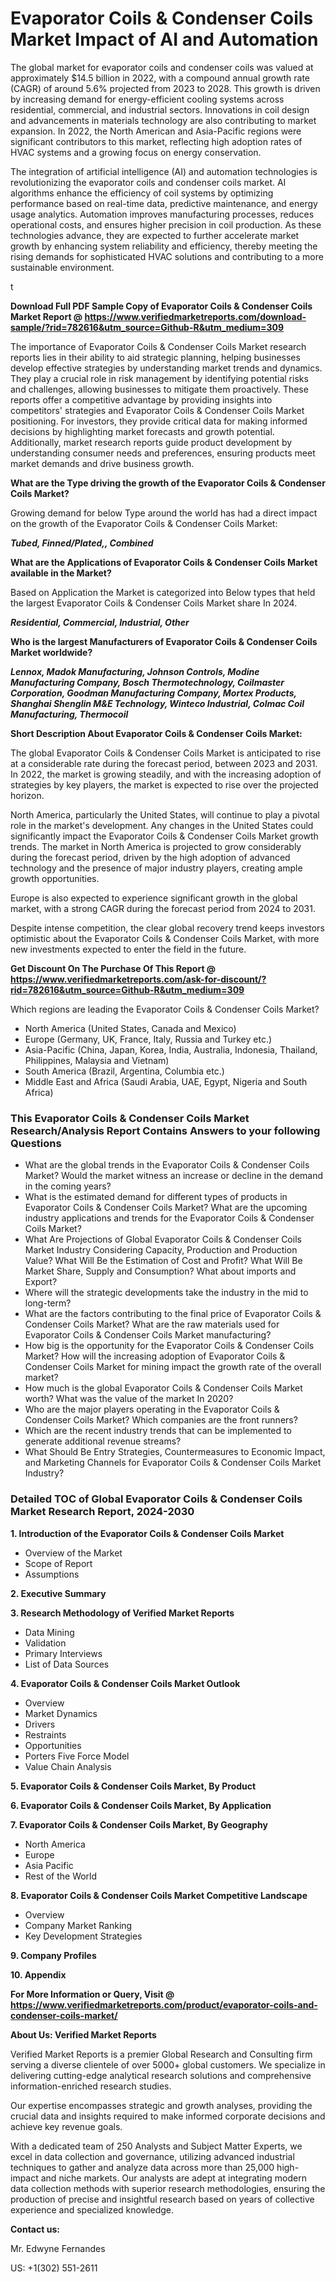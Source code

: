 <meta name="title" content="Global Evaporator Coils & Condenser Coils Market Impact of AI and Automation"><meta name="description" content="The global market for evaporator coils and condenser coils was valued at approximately $14.5 billion in 2022, with a compound annual growth rate (CAGR) of around 5.6% "><meta name="title" content="Evaporator Coils & Condenser Coils Market Size, Share, Scope, Trends, Growth, Opportunities, Analysis, Forecast"><h1>Evaporator Coils & Condenser Coils Market Impact of AI and Automation</h1><p>The global market for evaporator coils and condenser coils was valued at approximately $14.5 billion in 2022, with a compound annual growth rate (CAGR) of around 5.6% projected from 2023 to 2028. This growth is driven by increasing demand for energy-efficient cooling systems across residential, commercial, and industrial sectors. Innovations in coil design and advancements in materials technology are also contributing to market expansion. In 2022, the North American and Asia-Pacific regions were significant contributors to this market, reflecting high adoption rates of HVAC systems and a growing focus on energy conservation.</p><p>The integration of artificial intelligence (AI) and automation technologies is revolutionizing the evaporator coils and condenser coils market. AI algorithms enhance the efficiency of coil systems by optimizing performance based on real-time data, predictive maintenance, and energy usage analytics. Automation improves manufacturing processes, reduces operational costs, and ensures higher precision in coil production. As these technologies advance, they are expected to further accelerate market growth by enhancing system reliability and efficiency, thereby meeting the rising demands for sophisticated HVAC solutions and contributing to a more sustainable environment.</p>t</p><p id="" class=""><strong>Download Full PDF Sample Copy of Evaporator Coils & Condenser Coils Market Report @ <a href="https://www.verifiedmarketreports.com/download-sample/?rid=782616&utm_source=Github-R&utm_medium=309" target="_blank">https://www.verifiedmarketreports.com/download-sample/?rid=782616&utm_source=Github-R&utm_medium=309</a></strong></p><p>The importance of&nbsp;Evaporator Coils & Condenser Coils Market research reports lies in their ability to aid strategic planning, helping businesses develop effective strategies by understanding market trends and dynamics. They play a crucial role in risk management by identifying potential risks and challenges, allowing businesses to mitigate them proactively. These reports offer a competitive advantage by providing insights into competitors' strategies and Evaporator Coils & Condenser Coils Market positioning. For investors, they provide critical data for making informed decisions by highlighting market forecasts and growth potential. Additionally, market research reports guide product development by understanding consumer needs and preferences, ensuring products meet market demands and drive business growth.</p><p><strong>What are the&nbsp;Type driving the growth of the Evaporator Coils & Condenser Coils Market?</strong></p><p id="" class="">Growing demand for below Type around the world has had a direct impact on the growth of the Evaporator Coils & Condenser Coils Market:</p><em><strong> Tubed, Finned/Plated,, Combined</strong></em></p><strong>What are the&nbsp;Applications&nbsp;of Evaporator Coils & Condenser Coils Market available in the Market?</strong></p><p id="" class="">Based on Application the Market is categorized into Below types that held the largest Evaporator Coils & Condenser Coils Market share In 2024.</p><em><strong> Residential, Commercial, Industrial, Other</strong></em></p><strong>Who is the largest Manufacturers of Evaporator Coils & Condenser Coils Market worldwide?</strong></p><p><em><strong> Lennox, Madok Manufacturing, Johnson Controls, Modine Manufacturing Company, Bosch Thermotechnology, Coilmaster Corporation, Goodman Manufacturing Company, Mortex Products, Shanghai Shenglin M&E Technology, Winteco Industrial, Colmac Coil Manufacturing, Thermocoil</strong></em></p><p id="" class=""><strong>Short Description About Evaporator Coils & Condenser Coils Market:</strong></p><p>The global Evaporator Coils & Condenser Coils Market is anticipated to rise at a considerable rate during the forecast period, between 2023 and 2031. In 2022, the market is growing steadily, and with the increasing adoption of strategies by key players, the market is expected to rise over the projected horizon.</p><p>North America, particularly the United States, will continue to play a pivotal role in the market's development. Any changes in the United States could significantly impact the Evaporator Coils & Condenser Coils Market growth trends. The market in North America is projected to grow considerably during the forecast period, driven by the high adoption of advanced technology and the presence of major industry players, creating ample growth opportunities.</p><p>Europe is also expected to experience significant growth in the global market, with a strong CAGR during the forecast period from 2024 to 2031.</p><p>Despite intense competition, the clear global recovery trend keeps investors optimistic about the Evaporator Coils & Condenser Coils Market, with more new investments expected to enter the field in the future.</p><p id="" class=""><strong>Get Discount On The Purchase Of This Report @ <a href="https://www.verifiedmarketreports.com/ask-for-discount/?rid=782616&utm_source=Github-R&utm_medium=309" target="_blank">https://www.verifiedmarketreports.com/ask-for-discount/?rid=782616&utm_source=Github-R&utm_medium=309</a></strong></p>Which regions are leading the Evaporator Coils & Condenser Coils Market?</p><ul><li>North America (United States, Canada and Mexico)</li><li>Europe (Germany, UK, France, Italy, Russia and Turkey etc.)</li><li>Asia-Pacific (China, Japan, Korea, India, Australia, Indonesia, Thailand, Philippines, Malaysia and Vietnam)</li><li>South America (Brazil, Argentina, Columbia etc.)</li><li>Middle East and Africa (Saudi Arabia, UAE, Egypt, Nigeria and South Africa)</li></ul><h3 id="" class="">This Evaporator Coils & Condenser Coils Market Research/Analysis Report Contains Answers to your following Questions</h3><ul><li>What are the global trends in the Evaporator Coils & Condenser Coils Market? Would the market witness an increase or decline in the demand in the coming years?</li><li>What is the estimated demand for different types of products in Evaporator Coils & Condenser Coils Market? What are the upcoming industry applications and trends for the Evaporator Coils & Condenser Coils Market?</li><li>What Are Projections of Global Evaporator Coils & Condenser Coils Market Industry Considering Capacity, Production and Production Value? What Will Be the Estimation of Cost and Profit? What Will Be Market Share, Supply and Consumption? What about imports and Export?</li><li>Where will the strategic developments take the industry in the mid to long-term?</li><li>What are the factors contributing to the final price of Evaporator Coils & Condenser Coils Market? What are the raw materials used for Evaporator Coils & Condenser Coils Market manufacturing?</li><li>How big is the opportunity for the Evaporator Coils & Condenser Coils Market? How will the increasing adoption of Evaporator Coils & Condenser Coils Market for mining impact the growth rate of the overall market?</li><li>How much is the global Evaporator Coils & Condenser Coils Market worth? What was the value of the market In 2020?</li><li>Who are the major players operating in the Evaporator Coils & Condenser Coils Market? Which companies are the front runners?</li><li>Which are the recent industry trends that can be implemented to generate additional revenue streams?</li><li>What Should Be Entry Strategies, Countermeasures to Economic Impact, and Marketing Channels for Evaporator Coils & Condenser Coils Market Industry?</li></ul><h3 id="" class="">Detailed TOC of Global Evaporator Coils & Condenser Coils Market Research Report, 2024-2030</h3><p id="" class=""><strong>1. Introduction of the Evaporator Coils & Condenser Coils Market</strong></p><ul><li>Overview of the Market</li><li>Scope of Report</li><li>Assumptions</li></ul><p id="" class=""><strong>2. Executive Summary</strong></p><p id="" class=""><strong>3. Research Methodology of Verified Market Reports</strong></p><ul><li>Data Mining</li><li>Validation</li><li>Primary Interviews</li><li>List of Data Sources</li></ul><p id="" class=""><strong>4. Evaporator Coils & Condenser Coils Market Outlook</strong></p><ul><li>Overview</li><li>Market Dynamics</li><li>Drivers</li><li>Restraints</li><li>Opportunities</li><li>Porters Five Force Model</li><li>Value Chain Analysis</li></ul><p id="" class=""><strong>5. Evaporator Coils & Condenser Coils Market, By Product</strong></p><p id="" class=""><strong>6. Evaporator Coils & Condenser Coils Market, By Application</strong></p><p id="" class=""><strong>7. Evaporator Coils & Condenser Coils Market, By Geography</strong></p><ul><li>North America</li><li>Europe</li><li>Asia Pacific</li><li>Rest of the World</li></ul><p id="" class=""><strong>8. Evaporator Coils & Condenser Coils Market Competitive Landscape</strong></p><ul><li>Overview</li><li>Company Market Ranking</li><li>Key Development Strategies</li></ul><p id="" class=""><strong>9. Company Profiles</strong></p><p id="" class=""><strong>10. Appendix</strong></p><p id="" class=""><strong>For More Information or Query, Visit @ <a href="https://www.verifiedmarketreports.com/product/evaporator-coils-and-condenser-coils-market/" target="_blank">https://www.verifiedmarketreports.com/product/evaporator-coils-and-condenser-coils-market/</a></strong></p><p id="" class=""><strong>About Us: Verified Market Reports</strong></p><p id="" class="">Verified Market Reports is a premier Global Research and Consulting firm serving a diverse clientele of over 5000+ global customers. We specialize in delivering cutting-edge analytical research solutions and comprehensive information-enriched research studies.</p><p id="" class="">Our expertise encompasses strategic and growth analyses, providing the crucial data and insights required to make informed corporate decisions and achieve key revenue goals.</p><p id="" class="">With a dedicated team of 250 Analysts and Subject Matter Experts, we excel in data collection and governance, utilizing advanced industrial techniques to gather and analyze data across more than 25,000 high-impact and niche markets. Our analysts are adept at integrating modern data collection methods with superior research methodologies, ensuring the production of precise and insightful research based on years of collective experience and specialized knowledge.</p><p id="" class=""><strong>Contact us:</strong></p><p id="" class="">Mr. Edwyne Fernandes</p><p id="" class="">US: +1(302) 551-2611</p>